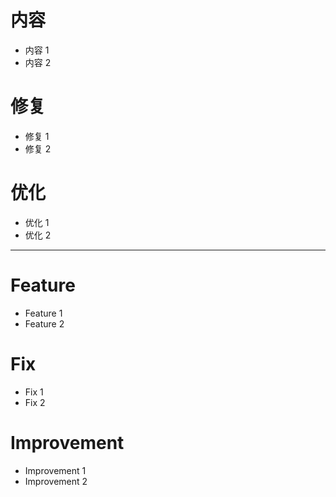 # 内容
- 内容 1
- 内容 2
# 修复
- 修复 1
- 修复 2
# 优化
- 优化 1
- 优化 2
---
# Feature
- Feature 1
- Feature 2
# Fix
- Fix 1
- Fix 2
# Improvement
- Improvement 1
- Improvement 2